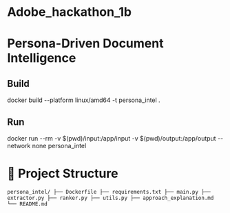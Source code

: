 # Adobe_hackathon_1b

# Persona-Driven Document Intelligence

## Build
docker build --platform linux/amd64 -t persona_intel .

## Run
docker run --rm -v $(pwd)/input:/app/input -v $(pwd)/output:/app/output --network none persona_intel

# 📁 Project Structure

`persona_intel/
├── Dockerfile
├── requirements.txt
├── main.py
├── extractor.py
├── ranker.py
├── utils.py
├── approach_explanation.md
└── README.md
`
